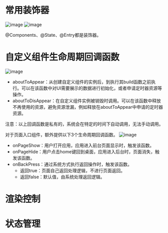 # 常用装饰器
![image](https://github.com/guozheng07/HarmonyOS/assets/42236890/23de6e10-64c0-43d7-92da-41a04ecac308)
![image](https://github.com/guozheng07/HarmonyOS/assets/42236890/0750c79f-adc9-4ecd-8dee-768b0501ab4c)

@Components、@State、@Entry都是装饰器。

# 自定义组件生命周期回调函数
![image](https://github.com/guozheng07/HarmonyOS/assets/42236890/4caec624-683f-4cc1-b894-df79b454df0e)

- aboutToAppear：从创建自定义组件的实例后，到执行其build函数之前执行。可以在该函数中对UI需要展示的数据进行初始化，或者申请定时器资源等操作。
- aboutToDisAppear：在自定义组件实例被销毁时调用。可以在该函数中释放不再使用的资源，避免资源泄漏，例如释放在aboutToAppear中申请的定时器资源。

注意：以上回调函数是私有的，系统会在特定的时间下自动调用，无法手动调用。

对于页面入口组件，额外提供以下3个生命周期回调函数。
![image](https://github.com/guozheng07/HarmonyOS/assets/42236890/a4db828d-8313-400c-89a1-bfcb1966f064)

- onPageShow：用户打开应用，应用进入前台页面显示时，触发该函数。
- onPageHide：用户点击home键回到桌面，应用进入后台时，页面消失，触发该函数。
- onBackPress：通过系统方式执行返回操作时，触发该函数。
  - 返回true：页面自己返回处理逻辑，不进行页面返回。
  - 返回false：默认值，由系统处理返回逻辑。

# 渲染控制


# 状态管理




